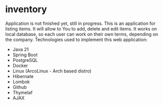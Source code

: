 # inventory
Application is not finished yet, still in progress.
This is an application for listing items. It will allow to You to add, delete and edit items. It works on local database, so each user can work on their own terms, depending on the company. 
Technologies used to implement this web application:
- Java 21
- Spring Boot
- PostgreSQL
- Docker
- Linux (ArcoLinux - Arch based distro)
- Hibernate
- Lombok
- Github
- Thymelaf
- AJAX

